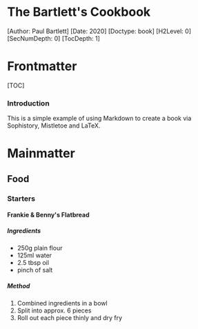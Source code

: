 # The Bartlett's Cookbook
[Author: Paul Bartlett]
[Date: 2020]
[Doctype: book]
[H2Level: 0]
[SecNumDepth: 0]
[TocDepth: 1]

# Frontmatter

[TOC]

### Introduction

This is a simple example of using Markdown to create a book via Sophistory,
Mistletoe and LaTeX.

# Mainmatter

## Food

### Starters

#### Frankie & Benny's Flatbread

##### Ingredients

* 250g plain flour
* 125ml water
* 2.5 tbsp oil
* pinch of salt

##### Method

1. Combined ingredients in a bowl
1. Split into approx. 6 pieces
1. Roll out each piece thinly and dry fry
